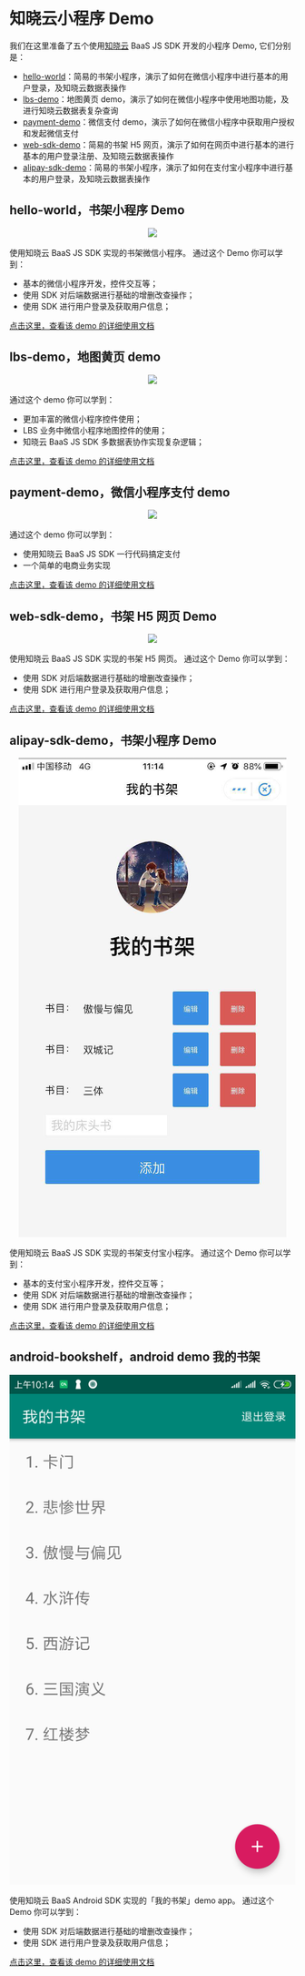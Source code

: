 # 知晓云小程序 Demo

我们在这里准备了五个使用[知晓云](https://cloud.minapp.com) BaaS JS SDK 开发的小程序 Demo, 它们分别是：

- [hello-world](hello-world/)：简易的书架小程序，演示了如何在微信小程序中进行基本的用户登录，及知晓云数据表操作
- [lbs-demo](lbs-demo/)：地图黄页 demo，演示了如何在微信小程序中使用地图功能，及进行知晓云数据表复杂查询
- [payment-demo](payment-demo/)：微信支付 demo，演示了如何在微信小程序中获取用户授权和发起微信支付
- [web-sdk-demo](web-sdk-demo/)：简易的书架 H5 网页，演示了如何在网页中进行基本的进行基本的用户登录注册、及知晓云数据表操作
- [alipay-sdk-demo](alipay-sdk-demo/)：简易的书架小程序，演示了如何在支付宝小程序中进行基本的用户登录，及知晓云数据表操作


## hello-world，书架小程序 Demo

<p align="center"><img src="assets/hello-world.png" /></p>

使用知晓云 BaaS JS SDK 实现的书架微信小程序。
通过这个 Demo 你可以学到：

- 基本的微信小程序开发，控件交互等；
- 使用 SDK 对后端数据进行基础的增删改查操作；
- 使用 SDK 进行用户登录及获取用户信息；

[点击这里，查看该 demo 的详细使用文档](hello-world/README.md)


## lbs-demo，地图黄页 demo

<p align="center"><img src="assets/lbs-demo.png" /></p>

通过这个 demo 你可以学到：

- 更加丰富的微信小程序控件使用；
- LBS 业务中微信小程序地图控件的使用；
- 知晓云 BaaS JS SDK 多数据表协作实现复杂逻辑；

[点击这里，查看该 demo 的详细使用文档](lbs-demo/README.md)


## payment-demo，微信小程序支付 demo

<p align="center"><img src="assets/payment-demo.png" /></p>

通过这个 demo 你可以学到：

- 使用知晓云 BaaS JS SDK 一行代码搞定支付
- 一个简单的电商业务实现

[点击这里，查看该 demo 的详细使用文档](payment-demo/README.md)

## web-sdk-demo，书架 H5 网页 Demo

<p align="center"><img src="assets/web-sdk-demo.png" /></p>

使用知晓云 BaaS JS SDK 实现的书架 H5 网页。
通过这个 Demo 你可以学到：

- 使用 SDK 对后端数据进行基础的增删改查操作；
- 使用 SDK 进行用户登录及获取用户信息；

[点击这里，查看该 demo 的详细使用文档](web-sdk-demo/README.md)

## alipay-sdk-demo，书架小程序 Demo

<p align="center"><img src="assets/alipay-sdk-demo.png" /></p>

使用知晓云 BaaS JS SDK 实现的书架支付宝小程序。
通过这个 Demo 你可以学到：

- 基本的支付宝小程序开发，控件交互等；
- 使用 SDK 对后端数据进行基础的增删改查操作；
- 使用 SDK 进行用户登录及获取用户信息；

[点击这里，查看该 demo 的详细使用文档](alipay-sdk-demo/README.md)

## android-bookshelf，android demo 我的书架

<p align="center"><img src="assets/android_bookshelf.png" /></p>

使用知晓云 BaaS Android SDK 实现的「我的书架」demo app。
通过这个 Demo 你可以学到：

- 使用 SDK 对后端数据进行基础的增删改查操作；
- 使用 SDK 进行用户登录及获取用户信息；

[点击这里，查看该 demo 的详细使用文档](android/bookshelf/README.md)